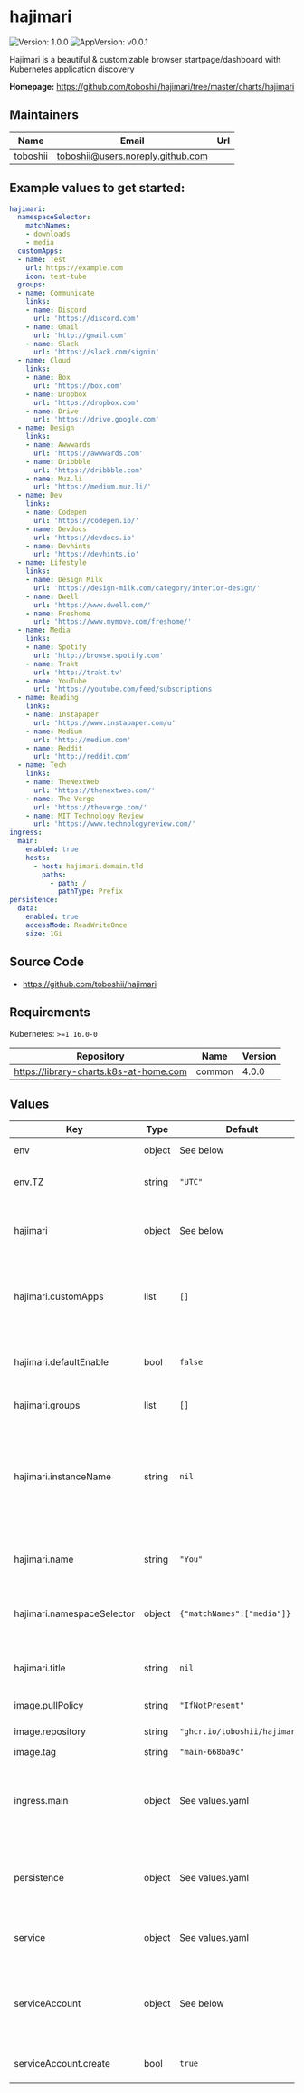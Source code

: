 # hajimari

![Version: 1.0.0](https://img.shields.io/badge/Version-1.0.0-informational?style=flat-square) ![AppVersion: v0.0.1](https://img.shields.io/badge/AppVersion-v0.0.1-informational?style=flat-square)

Hajimari is a beautiful & customizable browser startpage/dashboard with
Kubernetes application discovery

**Homepage:** <https://github.com/toboshii/hajimari/tree/master/charts/hajimari>

## Maintainers

| Name | Email | Url |
| ---- | ------ | --- |
| toboshii | toboshii@users.noreply.github.com |  |

## Example values to get started:

```yaml
hajimari:
  namespaceSelector:
    matchNames:
    - downloads
    - media
  customApps:
  - name: Test
    url: https://example.com
    icon: test-tube
  groups:
  - name: Communicate
    links:
    - name: Discord
      url: 'https://discord.com'
    - name: Gmail
      url: 'http://gmail.com'
    - name: Slack
      url: 'https://slack.com/signin'
  - name: Cloud
    links:
    - name: Box
      url: 'https://box.com'
    - name: Dropbox
      url: 'https://dropbox.com'
    - name: Drive
      url: 'https://drive.google.com'
  - name: Design
    links:
    - name: Awwwards
      url: 'https://awwwards.com'
    - name: Dribbble
      url: 'https://dribbble.com'
    - name: Muz.li
      url: 'https://medium.muz.li/'
  - name: Dev
    links:
    - name: Codepen
      url: 'https://codepen.io/'
    - name: Devdocs
      url: 'https://devdocs.io'
    - name: Devhints
      url: 'https://devhints.io'
  - name: Lifestyle
    links:
    - name: Design Milk
      url: 'https://design-milk.com/category/interior-design/'
    - name: Dwell
      url: 'https://www.dwell.com/'
    - name: Freshome
      url: 'https://www.mymove.com/freshome/'
  - name: Media
    links:
    - name: Spotify
      url: 'http://browse.spotify.com'
    - name: Trakt
      url: 'http://trakt.tv'
    - name: YouTube
      url: 'https://youtube.com/feed/subscriptions'
  - name: Reading
    links:
    - name: Instapaper
      url: 'https://www.instapaper.com/u'
    - name: Medium
      url: 'http://medium.com'
    - name: Reddit
      url: 'http://reddit.com'
  - name: Tech
    links:
    - name: TheNextWeb
      url: 'https://thenextweb.com/'
    - name: The Verge
      url: 'https://theverge.com/'
    - name: MIT Technology Review
      url: 'https://www.technologyreview.com/'
ingress:
  main:
    enabled: true
    hosts:
      - host: hajimari.domain.tld
        paths:
          - path: /
            pathType: Prefix
persistence:
  data:
    enabled: true
    accessMode: ReadWriteOnce
    size: 1Gi
```

## Source Code

* <https://github.com/toboshii/hajimari>

## Requirements

Kubernetes: `>=1.16.0-0`

| Repository | Name | Version |
|------------|------|---------|
| https://library-charts.k8s-at-home.com | common | 4.0.0 |

## Values

| Key | Type | Default | Description |
|-----|------|---------|-------------|
| env | object | See below | environment variables. |
| env.TZ | string | `"UTC"` | Set the container timezone |
| hajimari | object | See below | Configures Hajimari settings for this instance. |
| hajimari.customApps | list | `[]` | Add custom applications to the discovered application list |
| hajimari.defaultEnable | bool | `false` | Set to true to show all discovered applications by default. |
| hajimari.groups | list | `[]` | Set default bookmarks |
| hajimari.instanceName | string | `nil` | The name of this instance, this allows running multiple  instances of Hajimari on the same cluster |
| hajimari.name | string | `"You"` | Default name for welcome message |
| hajimari.namespaceSelector | object | `{"matchNames":["media"]}` | Namespace selector to use for discovering applications |
| hajimari.title | string | `nil` | Override the title of the Hajimari pages |
| image.pullPolicy | string | `"IfNotPresent"` | image pull policy |
| image.repository | string | `"ghcr.io/toboshii/hajimari"` | image repository |
| image.tag | string | `"main-668ba9c"` | image tag |
| ingress.main | object | See values.yaml | Enable and configure ingress settings for the chart under this key. |
| persistence | object | See values.yaml | Configure persistence settings for the chart under this key. |
| service | object | See values.yaml | Configures service settings for the chart. |
| serviceAccount | object | See below | Configures service account needed for reading k8s ingress objects |
| serviceAccount.create | bool | `true` | Create service account |
